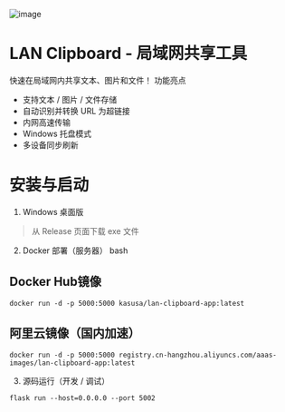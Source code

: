 
![image](https://github.com/user-attachments/assets/8e8a1e4e-6acf-4d37-9859-b0ec8c5bd2d0)


# LAN Clipboard - 局域网共享工具

快速在局域网内共享文本、图片和文件！
功能亮点
- 支持文本 / 图片 / 文件存储
- 自动识别并转换 URL 为超链接
- 内网高速传输
- Windows 托盘模式
- 多设备同步刷新

# 安装与启动
1. Windows 桌面版

> 从 Release 页面下载 exe 文件

2. Docker 部署（服务器）
bash
## Docker Hub镜像
```
docker run -d -p 5000:5000 kasusa/lan-clipboard-app:latest
```

## 阿里云镜像（国内加速）
```
docker run -d -p 5000:5000 registry.cn-hangzhou.aliyuncs.com/aaas-images/lan-clipboard-app:latest
```

3. 源码运行（开发 / 调试）
```
flask run --host=0.0.0.0 --port 5002
```